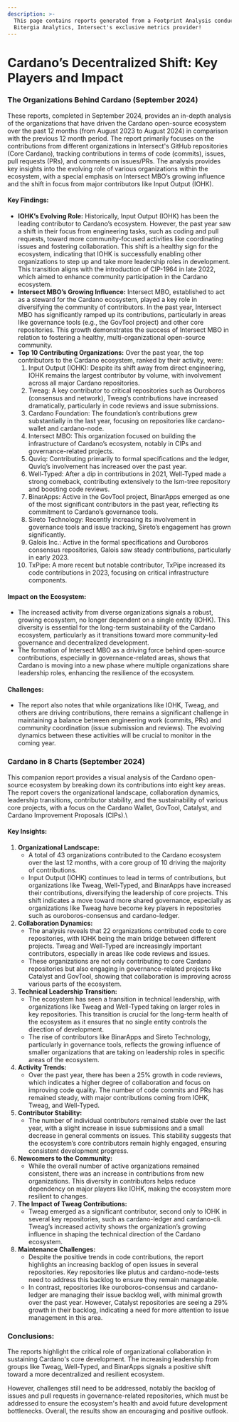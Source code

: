 ```yaml
---
description: >-
  This page contains reports generated from a Footprint Analysis conducted by
  Bitergia Analytics, Intersect's exclusive metrics provider!
---
```


# Cardano’s Decentralized Shift: Key Players and Impact

### The Organizations Behind Cardano (September 2024)

These reports, completed in September 2024, provides an in-depth analysis of the organizations that have driven the Cardano open-source ecosystem over the past 12 months (from August 2023 to August 2024) in comparison with the previous 12 month period. The report primarily focuses on the contributions from different organizations in Intersect's GitHub repositories (Core Cardano), tracking contributions in terms of code (commits), issues, pull requests (PRs), and comments on issues/PRs. The analysis provides key insights into the evolving role of various organizations within the ecosystem, with a special emphasis on Intersect MBO’s growing influence and the shift in focus from major contributors like Input Output (IOHK).

#### Key Findings:

* **IOHK’s Evolving Role:** Historically, Input Output (IOHK) has been the leading contributor to Cardano’s ecosystem. However, the past year saw a shift in their focus from engineering tasks, such as coding and pull requests, toward more community-focused activities like coordinating issues and fostering collaboration. This shift is a healthy sign for the ecosystem, indicating that IOHK is successfully enabling other organizations to step up and take more leadership roles in development. This transition aligns with the introduction of CIP-1964 in late 2022, which aimed to enhance community participation in the Cardano ecosystem.
* **Intersect MBO’s Growing Influence:** Intersect MBO, established to act as a steward for the Cardano ecosystem, played a key role in diversifying the community of contributors. In the past year, Intersect MBO has significantly ramped up its contributions, particularly in areas like governance tools (e.g., the GovTool project) and other core repositories. This growth demonstrates the success of Intersect MBO in relation to fostering a healthy, multi-organizational open-source community.
* **Top 10 Contributing Organizations:** Over the past year, the top contributors to the Cardano ecosystem, ranked by their activity, were:
  1. Input Output (IOHK): Despite its shift away from direct engineering, IOHK remains the largest contributor by volume, with involvement across all major Cardano repositories.
  2. Tweag: A key contributor to critical repositories such as Ouroboros (consensus and network), Tweag’s contributions have increased dramatically, particularly in code reviews and issue submissions.
  3. Cardano Foundation: The foundation’s contributions grew substantially in the last year, focusing on repositories like cardano-wallet and cardano-node.
  4. Intersect MBO: This organization focused on building the infrastructure of Cardano’s ecosystem, notably in CIPs and governance-related projects.
  5. Quviq: Contributing primarily to formal specifications and the ledger, Quviq’s involvement has increased over the past year.
  6. Well-Typed: After a dip in contributions in 2021, Well-Typed made a strong comeback, contributing extensively to the lsm-tree repository and boosting code reviews.
  7. BinarApps: Active in the GovTool project, BinarApps emerged as one of the most significant contributors in the past year, reflecting its commitment to Cardano’s governance tools.
  8. Sireto Technology: Recently increasing its involvement in governance tools and issue tracking, Sireto’s engagement has grown significantly.
  9. Galois Inc.: Active in the formal specifications and Ouroboros consensus repositories, Galois saw steady contributions, particularly in early 2023.
  10. TxPipe: A more recent but notable contributor, TxPipe increased its code contributions in 2023, focusing on critical infrastructure components.

#### Impact on the Ecosystem:

* The increased activity from diverse organizations signals a robust, growing ecosystem, no longer dependent on a single entity (IOHK). This diversity is essential for the long-term sustainability of the Cardano ecosystem, particularly as it transitions toward more community-led governance and decentralized development.
* The formation of Intersect MBO as a driving force behind open-source contributions, especially in governance-related areas, shows that Cardano is moving into a new phase where multiple organizations share leadership roles, enhancing the resilience of the ecosystem.

#### Challenges:

* The report also notes that while organizations like IOHK, Tweag, and others are driving contributions, there remains a significant challenge in maintaining a balance between engineering work (commits, PRs) and community coordination (issue submission and reviews). The evolving dynamics between these activities will be crucial to monitor in the coming year.

### Cardano in 8 Charts (September 2024)

This companion report provides a visual analysis of the Cardano open-source ecosystem by breaking down its contributions into eight key areas. The report covers the organizational landscape, collaboration dynamics, leadership transitions, contributor stability, and the sustainability of various core projects, with a focus on the Cardano Wallet, GovTool, Catalyst, and Cardano Improvement Proposals (CIPs).\


#### Key Insights:

1. **Organizational Landscape:**
   * A total of 43 organizations contributed to the Cardano ecosystem over the last 12 months, with a core group of 10 driving the majority of contributions.
   * Input Output (IOHK) continues to lead in terms of contributions, but organizations like Tweag, Well-Typed, and BinarApps have increased their contributions, diversifying the leadership of core projects. This shift indicates a move toward more shared governance, especially as organizations like Tweag have become key players in repositories such as ouroboros-consensus and cardano-ledger.
2. **Collaboration Dynamics:**
   * The analysis reveals that 22 organizations contributed code to core repositories, with IOHK being the main bridge between different projects. Tweag and Well-Typed are increasingly important contributors, especially in areas like code reviews and issues.
   * These organizations are not only contributing to core Cardano repositories but also engaging in governance-related projects like Catalyst and GovTool, showing that collaboration is improving across various parts of the ecosystem.
3. **Technical Leadership Transition:**
   * The ecosystem has seen a transition in technical leadership, with organizations like Tweag and Well-Typed taking on larger roles in key repositories. This transition is crucial for the long-term health of the ecosystem as it ensures that no single entity controls the direction of development.
   * The rise of contributors like BinarApps and Sireto Technology, particularly in governance tools, reflects the growing influence of smaller organizations that are taking on leadership roles in specific areas of the ecosystem.
4. **Activity Trends:**
   * Over the past year, there has been a 25% growth in code reviews, which indicates a higher degree of collaboration and focus on improving code quality. The number of code commits and PRs has remained steady, with major contributions coming from IOHK, Tweag, and Well-Typed.
5. **Contributor Stability:**
   * The number of individual contributors remained stable over the last year, with a slight increase in issue submissions and a small decrease in general comments on issues. This stability suggests that the ecosystem’s core contributors remain highly engaged, ensuring consistent development progress.
6. **Newcomers to the Community:**
   * While the overall number of active organizations remained consistent, there was an increase in contributions from new organizations. This diversity in contributors helps reduce dependency on major players like IOHK, making the ecosystem more resilient to changes.
7. **The Impact of Tweag Contributions:**
   * Tweag emerged as a significant contributor, second only to IOHK in several key repositories, such as cardano-ledger and cardano-cli. Tweag’s increased activity shows the organization’s growing influence in shaping the technical direction of the Cardano ecosystem.
8. **Maintenance Challenges:**
   * Despite the positive trends in code contributions, the report highlights an increasing backlog of open issues in several repositories. Key repositories like plutus and cardano-node-tests need to address this backlog to ensure they remain manageable.
   * In contrast, repositories like ouroboros-consensus and cardano-ledger are managing their issue backlog well, with minimal growth over the past year. However, Catalyst repositories are seeing a 29% growth in their backlog, indicating a need for more attention to issue management in this area.

### Conclusions:

The reports highlight the critical role of organizational collaboration in sustaining Cardano's core development. The increasing leadership from groups like Tweag, Well-Typed, and BinarApps signals a positive shift toward a more decentralized and resilient ecosystem.&#x20;

However, challenges still need to be addressed, notably the backlog of issues and pull requests in governance-related repositories, which must be addressed to ensure the ecosystem's health and avoid future development bottlenecks. Overall, the results show an encouraging and positive outlook.
